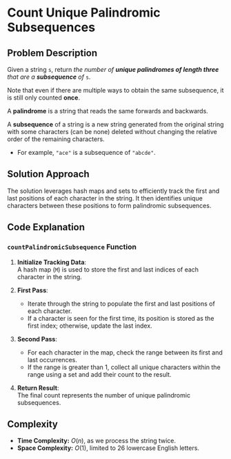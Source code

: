 

# Count Unique Palindromic Subsequences

## Problem Description

Given a string `s`, return *the number of **unique palindromes of length three** that are a **subsequence** of* `s`.

Note that even if there are multiple ways to obtain the same subsequence, it is still only counted **once**.

A **palindrome** is a string that reads the same forwards and backwards.

A **subsequence** of a string is a new string generated from the original string with some characters (can be none) deleted without changing the relative order of the remaining characters.

- For example, `"ace"` is a subsequence of `"abcde"`.

## Solution Approach

The solution leverages hash maps and sets to efficiently track the first and last positions of each character in the string. It then identifies unique characters between these positions to form palindromic subsequences.

## Code Explanation

### `countPalindromicSubsequence` Function

1. **Initialize Tracking Data**:  
   A hash map (`M`) is used to store the first and last indices of each character in the string.

2. **First Pass**:  
   - Iterate through the string to populate the first and last positions of each character.  
   - If a character is seen for the first time, its position is stored as the first index; otherwise, update the last index.

3. **Second Pass**:  
   - For each character in the map, check the range between its first and last occurrences.  
   - If the range is greater than 1, collect all unique characters within the range using a set and add their count to the result.

4. **Return Result**:  
   The final count represents the number of unique palindromic subsequences.

## Complexity

- **Time Complexity:** $O(n)$, as we process the string twice.  
- **Space Complexity:** $O(1)$, limited to 26 lowercase English letters.
